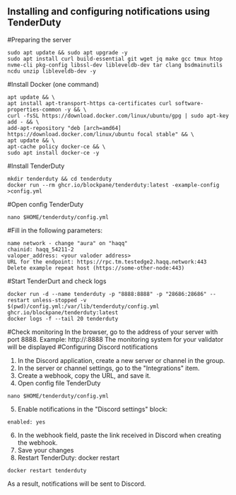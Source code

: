 ## Installing and configuring notifications using TenderDuty
#Preparing the server
```
sudo apt update && sudo apt upgrade -y
sudo apt install curl build-essential git wget jq make gcc tmux htop nvme-cli pkg-config libssl-dev libleveldb-dev tar clang bsdmainutils ncdu unzip libleveldb-dev -y
```
#Install Docker (one command)
```
apt update && \
apt install apt-transport-https ca-certificates curl software-properties-common -y && \
curl -fsSL https://download.docker.com/linux/ubuntu/gpg | sudo apt-key add - && \
add-apt-repository "deb [arch=amd64] https://download.docker.com/linux/ubuntu focal stable" && \
apt update && \
apt-cache policy docker-ce && \
sudo apt install docker-ce -y
```
#Install TenderDuty
```
mkdir tenderduty && cd tenderduty
docker run --rm ghcr.io/blockpane/tenderduty:latest -example-config >config.yml
```
#Open config TenderDuty
```
nano $HOME/tenderduty/config.yml
```
#Fill in the following parameters:
```
name network - change "aura" on "haqq"
chainid: haqq_54211-2
valoper_address: <your valoder address>
URL for the endpoint: https://rpc.tm.testedge2.haqq.network:443
Delete example repeat host (https://some-other-node:443) 
```
#Start TenderDurt and check logs
```
docker run -d --name tenderduty -p "8888:8888" -p "28686:28686" --restart unless-stopped -v $(pwd)/config.yml:/var/lib/tenderduty/config.yml ghcr.io/blockpane/tenderduty:latest
docker logs -f --tail 20 tenderduty
```
#Check monitoring
In the browser, go to the address of your server with port 8888. Example: http://<IP>:8888
The monitoring system for your validator will be displayed
#Configuring Discord notifications
1. In the Discord application, create a new server or channel in the group.
2. In the server or channel settings, go to the "Integrations" item.
3. Create a webhook, copy the URL, and save it.
4. Open config file TenderDuty
```
nano $HOME/tenderduty/config.yml
```
5. Enable notifications in the "Discord settings" block:
```
enabled: yes
```
6. In the webhook field, paste the link received in Discord when creating the webhook.
7. Save your changes
8. Restart TenderDuty:
docker restart 
```
docker restart tenderduty
```
As a result, notifications will be sent to Discord.
